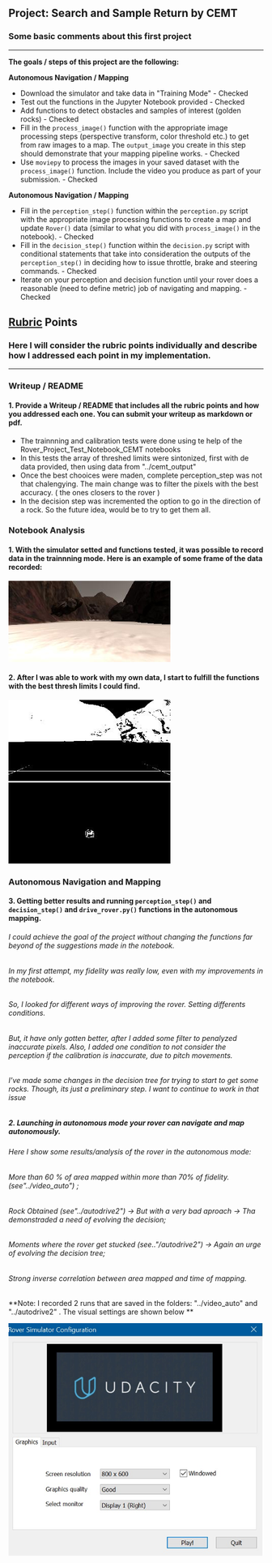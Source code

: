 ## Project: Search and Sample Return by CEMT
### Some basic comments about this first project
---


**The goals / steps of this project are the following:**  

**Autonomous Navigation / Mapping**

* Download the simulator and take data in "Training Mode" - Checked
* Test out the functions in the Jupyter Notebook provided - Checked 
* Add functions to detect obstacles and samples of interest (golden rocks) - Checked
* Fill in the `process_image()` function with the appropriate image processing steps (perspective transform, color threshold etc.) to get from raw images to a map.  The `output_image` you create in this step should demonstrate that your mapping pipeline works. - Checked
* Use `moviepy` to process the images in your saved dataset with the `process_image()` function.  Include the video you produce as part of your submission. - Checked

**Autonomous Navigation / Mapping**

* Fill in the `perception_step()` function within the `perception.py` script with the appropriate image processing functions to create a map and update `Rover()` data (similar to what you did with `process_image()` in the notebook).  - Checked
* Fill in the `decision_step()` function within the `decision.py` script with conditional statements that take into consideration the outputs of the `perception_step()` in deciding how to issue throttle, brake and steering commands.  - Checked
* Iterate on your perception and decision function until your rover does a reasonable (need to define metric) job of navigating and mapping.  - Checked


[//]: # (Image References)

[image1]: ./cemt_data_test/IMG/robocam_2017_06_05_00_54_22_838.jpg
[image2]: ./cemt_output/threshed_grid.jpg
[image3]: ./cemt_output/threshed_rock.jpg
[image4]: ./calibration_images/Image_Setting.jpg


## [Rubric](https://review.udacity.com/#!/rubrics/916/view) Points
### Here I will consider the rubric points individually and describe how I addressed each point in my implementation.  

---
### Writeup / README

#### 1. Provide a Writeup / README that includes all the rubric points and how you addressed each one.  You can submit your writeup as markdown or pdf.  


* The trainnning and calibration tests were done using te help of the Rover_Project_Test_Notebook_CEMT notebooks
* In this tests the array of threshed limits were sintonized, first with de data provided, then using data from "../cemt_output"
* Once the best chooices were maden, complete  perception_step was not that chalengying. The main change was to filter the pixels with the best accuracy. ( the ones closers to the rover )
* In the decision step was incremented the option to go in the direction of a rock. So the future idea, would be to try to get them all. 

### Notebook Analysis
#### 1. With the simulator setted and functions tested, it was possible to record data in the trainnning mode. Here is an example of some frame of the data recorded:

![alt text][image1] 

#### 2. After I was able to work with my own data, I start to fulfill the functions with the best thresh limits I could find.

 ![alt text][image2] ![alt text][image3]

### Autonomous Navigation and Mapping

#### 3. Getting better results and running `perception_step()` and `decision_step()` and `drive_rover.py()` functions in the autonomous mapping.

###### I could achieve the goal of the project without changing the functions far beyond of the suggestions made in the notebook.
###### In my first attempt, my fidelity was really low, even with my improvements in the notebook. 
###### So, I looked for different ways of improving the rover. Setting differents conditions. 
###### But, it have only gotten better, after I added some filter to penalyzed inaccurate pixels. Also, I added one condition to not consider the perception if the calibration is inaccurate, due to pitch movements.
###### I've made some changes in the decision tree for trying to start to get some rocks. Though, its just a preliminary step. I want to continue to work in that issue

##### 2. Launching in autonomous mode your rover can navigate and map autonomously.
###### Here I show some results/analysis of the rover in the autonomous mode:
###### More than 60 % of area mapped within more than 70% of fidelity. (see"../video_auto") ;
###### Rock Obtained (see"../autodrive2")  -> But with a very bad aproach -> Tha demonstraded a need of evolving the decision;
###### Moments where the rover get stucked (see.."/autodrive2") -> Again an urge of evolving the decision tree;
###### Strong inverse correlation between area mapped and time of mapping.

**Note: I recorded 2 runs that are saved in the folders: "../video_auto" and "../autodrive2" . The visual settings are shown below  **

 ![alttext][image4]






